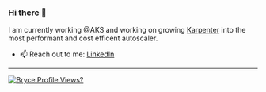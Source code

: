 
### Hi there 👋
I am currently working @AKS and working on growing [Karpenter](https://github.com/Azure/karpenter) into the most performant and cost efficent autoscaler. 
- 📫 Reach out to me: [LinkedIn](https://www.linkedin.com/in/bsoghigian/)

---
[![Bryce Profile Views?](https://u8views.com/api/v1/github/profiles/5650611/views/day-week-month-total-count.svg)](https://u8views.com/github/Bryce-Soghigian) 

